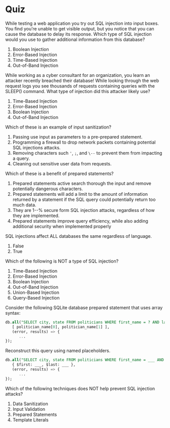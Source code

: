 # Quiz

While testing a web application you try out SQL injection into input boxes. You find you’re unable to get visible output, but you notice that you can cause the database to delay its response. Which type of SQL injection would you use to gather additional information from this database?

1. Boolean Injection
2. Error-Based Injection
3. Time-Based Injection
4. Out-of-Band Injection

While working as a cyber consultant for an organization, you learn an attacker recently breached their database! While looking through the web request logs you see thousands of requests containing queries with the SLEEP() command. What type of injection did this attacker likely use?

1. Time-Based Injection
2. Error-Based Injection
3. Boolean Injection
4. Out-of-Band Injection

Which of these is an example of input sanitization?

1. Passing use input as parameters to a pre-prepared statement.
2. Programming a firewall to drop network packets containing potential SQL injections attacks.
3. Removing characters such `'`, `;`, and `\--` to prevent them from impacting a query.
4. Cleaning out sensitive user data from requests.

Which of these is a benefit of prepared statements?

1. Prepared statements active search thorough the input and remove potentially dangerous characters.
2. Prepared statements will add a limit to the amount of information returned by a statement if the SQL query could potentially return too much data.
3. They are 1--% secure form SQL injection attacks, regardless of how they are implemented.
4. Prepared statements improve query efficiency, while also adding additional security when implemented properly

SQL injections affect ALL databases the same regardless of language.

1. False
2. True

Which of the following is NOT a type of SQL injection?

1. Time-Based Injection
2. Error-Based Injection
3. Boolean Injection
4. Out-of-Band Injection
5. Union-Based Injection
6. Query-Based Injection

Consider the following SQLite database prepared statement that uses array syntax:

```sql
db.all("SELECT city, state FROM politicians WHERE first_name = ? AND last_name = ?",
   [ politician_name[0], politician_name[1] ],
   (error, results) => {
      ...
});
```

Reconstruct this query using named placeholders.

```sql
db.all("SELECT city, state FROM politicians WHERE first_name = ___ AND last_name = ___",
   { $first: ___, $last: ___ },
   (error, results) => {
      ...
});
```

Which of the following techniques does NOT help prevent SQL injection attacks?

1. Data Sanitization
2. Input Validation
3. Prepared Statements
4. Template Literals
